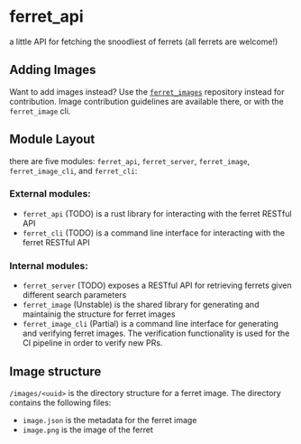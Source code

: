 # ferret_api

a little API for fetching the snoodliest of ferrets (all ferrets are welcome!)

## Adding Images

Want to add images instead? Use the [`ferret_images`](https://github.com/LeoDog896/ferret_images) repository instead for contribution. Image contribution guidelines are available there, or with the `ferret_image` cli.

## Module Layout

there are five modules: `ferret_api`, `ferret_server`, `ferret_image`, `ferret_image_cli`, and `ferret_cli`:

### External modules:
* `ferret_api` (TODO) is a rust library for interacting with the ferret RESTful API
* `ferret_cli` (TODO) is a command line interface for interacting with the ferret RESTful API

### Internal modules:
* `ferret_server` (TODO) exposes a RESTful API for retrieving ferrets given different search parameters
* `ferret_image` (Unstable) is the shared library for generating and maintainig the structure for ferret images
* `ferret_image_cli` (Partial) is a command line interface for generating and verifying ferret images. The verification functionality is used for the CI pipeline in order to verify new PRs.

## Image structure

`/images/<uuid>` is the directory structure for a ferret image. The directory contains the following files:

* `image.json` is the metadata for the ferret image
* `image.png` is the image of the ferret

